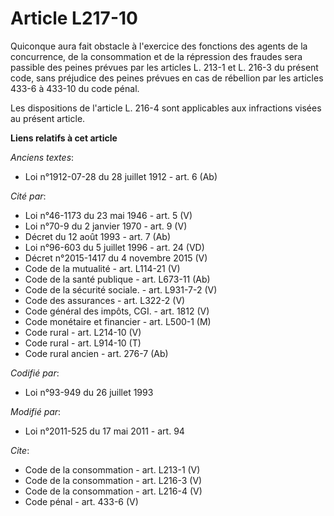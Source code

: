 # Article L217-10

Quiconque aura fait obstacle à l'exercice des fonctions des agents de la concurrence, de la consommation et de la répression
des fraudes sera passible des peines prévues par les articles L. 213-1 et L. 216-3 du présent code, sans préjudice des peines
prévues en cas de rébellion par les articles 433-6 à 433-10 du code pénal. 

Les dispositions de l'article L. 216-4 sont applicables aux infractions visées au présent article.

**Liens relatifs à cet article**

_Anciens textes_:

  - Loi n°1912-07-28 du 28 juillet 1912 - art. 6 (Ab)

_Cité par_:

  - Loi n°46-1173 du 23 mai 1946 - art. 5 (V)
  - Loi n°70-9 du 2 janvier 1970 - art. 9 (V)
  - Décret du 12 août 1993 - art. 7 (Ab)
  - Loi n°96-603 du 5 juillet 1996 - art. 24 (VD)
  - Décret n°2015-1417 du 4 novembre 2015 (V)
  - Code de la mutualité - art. L114-21 (V)
  - Code de la santé publique - art. L673-11 (Ab)
  - Code de la sécurité sociale. - art. L931-7-2 (V)
  - Code des assurances - art. L322-2 (V)
  - Code général des impôts, CGI. - art. 1812 (V)
  - Code monétaire et financier - art. L500-1 (M)
  - Code rural - art. L214-10 (V)
  - Code rural - art. L914-10 (T)
  - Code rural ancien - art. 276-7 (Ab)

_Codifié par_:

  - Loi n°93-949 du 26 juillet 1993

_Modifié par_:

  - Loi n°2011-525 du 17 mai 2011 - art. 94

_Cite_:

  - Code de la consommation - art. L213-1 (V)
  - Code de la consommation - art. L216-3 (V)
  - Code de la consommation - art. L216-4 (V)
  - Code pénal - art. 433-6 (V)
